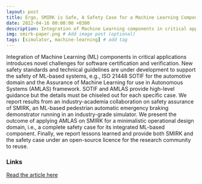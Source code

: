 ```yaml
---
layout: post
title: Ergo, SMIRK is Safe, A Safety Case for a Machine Learning Component in a Pedestrian Automatic Emergency Brake System
date: 2022-04-16 00:00:00 +0300
description: Integration of Machine Learning components in critical applications introduces novel challenges for software certification and verification
img: smirk-paper.png # Add image post (optional)
tags: [simulator, machine-learning] # add tag
---
```


Integration of Machine Learning (ML) components in critical applications introduces novel challenges for software certification and verification. New safety standards and technical guidelines are under development to support the safety of ML-based systems, e.g., ISO 21448 SOTIF for the automotive domain and the Assurance of Machine Learning for use in Autonomous Systems (AMLAS) framework. SOTIF and AMLAS provide high-level guidance but the details must be chiseled out for each specific case. We report results from an industry-academia collaboration on safety assurance of SMIRK, an ML-based pedestrian automatic emergency braking demonstrator running in an industry-grade simulator. We present the outcome of applying AMLAS on SMIRK for a minimalistic operational design domain, i.e., a complete safety case for its integrated ML-based component. Finally, we report lessons learned and provide both SMIRK and the safety case under an open-source licence for the research community to reuse.

### Links

[Read the article here](https://arxiv.org/abs/2204.07874)

